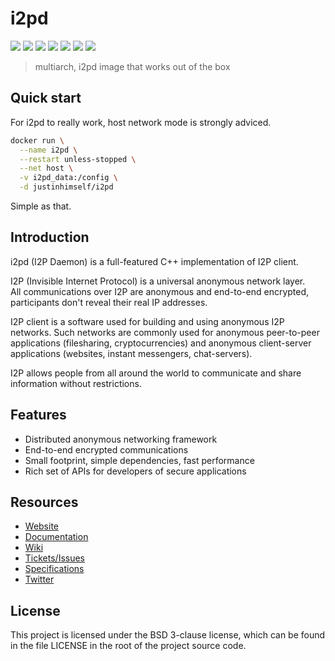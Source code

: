 # i2pd

![](https://img.shields.io/badge/ARCH-x86-9cf)
![](https://img.shields.io/badge/ARCH-x86_64-red)
![](https://img.shields.io/badge/ARCH-ARM_64-ff69b4)
![](https://img.shields.io/badge/ARCH-ARM_v7-yellow)
![](https://img.shields.io/badge/ARCH-ARM_v6-green)
![](https://img.shields.io/badge/ARCH-PowerPC_64_le-blueviolet)
![](https://img.shields.io/badge/ARCH-IBM_Z-blue)

> multiarch, i2pd image that works out of the box

## Quick start

For i2pd to really work, host network mode is strongly adviced.

```bash
docker run \
  --name i2pd \
  --restart unless-stopped \
  --net host \
  -v i2pd_data:/config \
  -d justinhimself/i2pd
```

Simple as that.

## Introduction

i2pd (I2P Daemon) is a full-featured C++ implementation of I2P client.

I2P (Invisible Internet Protocol) is a universal anonymous network layer.  
All communications over I2P are anonymous and end-to-end encrypted, participants
don't reveal their real IP addresses.

I2P client is a software used for building and using anonymous I2P
networks. Such networks are commonly used for anonymous peer-to-peer
applications (filesharing, cryptocurrencies) and anonymous client-server
applications (websites, instant messengers, chat-servers).

I2P allows people from all around the world to communicate and share information
without restrictions.

## Features

- Distributed anonymous networking framework
- End-to-end encrypted communications
- Small footprint, simple dependencies, fast performance
- Rich set of APIs for developers of secure applications

## Resources

- [Website](http://i2pd.website)
- [Documentation](https://i2pd.readthedocs.io/en/latest/)
- [Wiki](https://github.com/PurpleI2P/i2pd/wiki)
- [Tickets/Issues](https://github.com/PurpleI2P/i2pd/issues)
- [Specifications](https://geti2p.net/spec)
- [Twitter](https://twitter.com/hashtag/i2pd)

## License

This project is licensed under the BSD 3-clause license, which can be found in the file
LICENSE in the root of the project source code.
